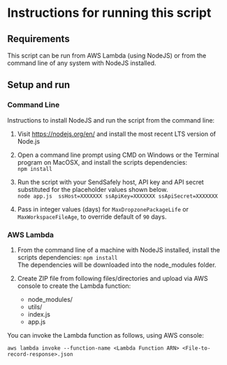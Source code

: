 # Instructions for running this script

## Requirements

This script can be run from AWS Lambda (using NodeJS) or from the command line of any system with NodeJS installed.

## Setup and run

### Command Line
Instructions to install NodeJS and run the script from the command line:
1. Visit https://nodejs.org/en/ and install the most recent LTS version of Node.js

2. Open a command line prompt using CMD on Windows or the Terminal program on MacOSX, and install the scripts dependencies: <br/>`npm install`

3. Run the script with your SendSafely host, API key and API secret substituted for the placeholder values shown below.<br/> `node app.js  ssHost=XXXXXXX ssApiKey=XXXXXXX ssApiSecret=XXXXXXX`

4. Pass in integer values (days) for `MaxDropzonePackageLife` or `MaxWorkspaceFileAge`, to override default of `90` days.

### AWS Lambda
1. From the command line of a machine with NodeJS installed, install the scripts dependencies: `npm install`<br>The dependencies will be downloaded into the node_modules folder.

2. Create ZIP file from following files/directories and upload via AWS console to create the Lambda function:
    - node_modules/
    - utils/
    - index.js
    - app.js

You can invoke the Lambda function as follows, using AWS console:
```
aws lambda invoke --function-name <Lambda Function ARN> <File-to-record-response>.json
```